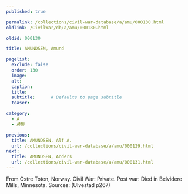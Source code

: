 ```yaml
---
published: true

permalink: /collections/civil-war-database/a/amu/000130.html
oldlink: /CivilWar/db/a/amu/000130.html

oldid: 000130

title: AMUNDSEN, Amund

pagelist:
  exclude: false
  order: 130
  image: 
  alt:
  caption:
  title:
  subtitle:      # Defaults to page subtitle
  teaser:

category: 
  - A 
  - AMU

previous:
  title: AMUNDSEN, Alf A.
  url: /collections/civil-war-database/a/amu/000129.html  
next:
  title: AMUNDSEN, Anders
  url: /collections/civil-war-database/a/amu/000131.html   
---
```

From Ostre Toten, Norway. Civil War: Private. Post war: Died in Belvidere Mills, Minnesota. Sources: (Ulvestad p267)
